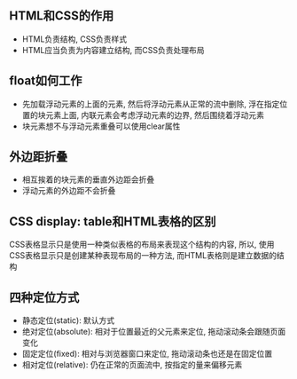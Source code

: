 ## HTML和CSS的作用
- HTML负责结构, CSS负责样式
- HTML应当负责为内容建立结构, 而CSS负责处理布局

## float如何工作
- 先加载浮动元素的上面的元素, 然后将浮动元素从正常的流中删除, 浮在指定位置的块元素上面, 内联元素会考虑浮动元素的边界, 然后围绕着浮动元素
- 块元素想不与浮动元素重叠可以使用clear属性

## 外边距折叠
- 相互挨着的块元素的垂直外边距会折叠
- 浮动元素的外边距不会折叠

## CSS display: table和HTML表格的区别
CSS表格显示只是使用一种类似表格的布局来表现这个结构的内容, 所以, 使用CSS表格显示只是创建某种表现布局的一种方法, 而HTML表格则是建立数据的结构

## 四种定位方式
- 静态定位(static): 默认方式
- 绝对定位(absolute): 相对于位置最近的父元素来定位, 拖动滚动条会跟随页面变化
- 固定定位(fixed): 相对与浏览器窗口来定位, 拖动滚动条也还是在固定位置
- 相对定位(relative): 仍在正常的页面流中, 按指定的量来偏移元素
